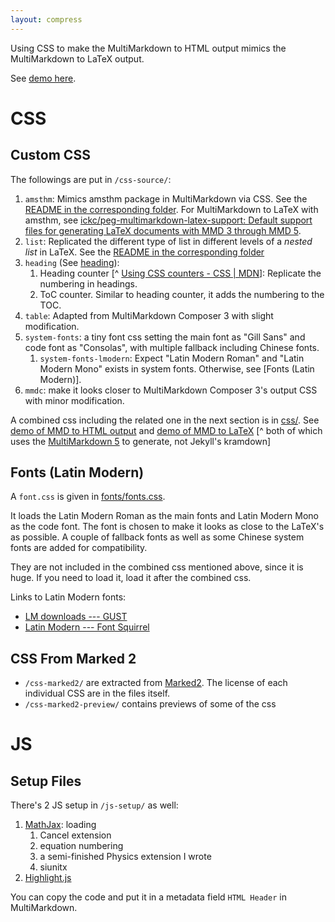 ```yaml
---
layout: compress
---
```


Using CSS to make the MultiMarkdown to HTML output mimics the MultiMarkdown to LaTeX output.

See [demo here](https://ickc.github.io/markdown-latex-css).

# CSS #

## Custom CSS ##

The followings are put in `/css-source/`:

1. `amsthm`: Mimics amsthm package in MultiMarkdown via CSS. See the [README in the corresponding folder](css-source/amsthm/README.md). For MultiMarkdown to LaTeX with amsthm, see [ickc/peg-multimarkdown-latex-support: Default support files for generating LaTeX documents with MMD 3 through MMD 5](https://github.com/ickc/peg-multimarkdown-latex-support).
2. `list`: Replicated the different type of list in different levels of a *nested list* in LaTeX. See the [README in the corresponding folder](css-source/list/README.md)
3. `heading` (See [heading](css-source/heading/)):
	1. Heading counter [^ [Using CSS counters - CSS | MDN](https://developer.mozilla.org/en-US/docs/Web/CSS/CSS_Lists_and_Counters/Using_CSS_counters)]: Replicate the numbering in headings.  
	2. ToC counter. Similar to heading counter, it adds the numbering to the TOC.  
4. `table`: Adapted from MultiMarkdown Composer 3 with slight modification.
5. `system-fonts`: a tiny font css setting the main font as "Gill Sans" and code font as "Consolas", with multiple fallback including Chinese fonts.
	1. `system-fonts-lmodern`: Expect "Latin Modern Roman" and "Latin Modern Mono" exists in system fonts. Otherwise, see [Fonts (Latin Modern)].
6. `mmdc`: make it looks closer to MultiMarkdown Composer 3's output CSS with minor modification.

A combined css including the related one in the next section is in [css/](https://ickc.github.io/markdown-latex-css/css/multimarkdown-latex.css). See [demo of MMD to HTML output](https://ickc.github.io/markdown-latex-css) and [demo of MMD to LaTeX](https://ickc.github.io/markdown-latex-css/index.pdf) [^ both of which uses the [MultiMarkdown 5](http://fletcherpenney.net/multimarkdown/) to generate, not Jekyll's kramdown]

## Fonts (Latin Modern) ##

A `font.css` is given in [fonts/fonts.css](http://ickc.github.io/markdown-latex-css/fonts/fonts.css).

It loads the Latin Modern Roman as the main fonts and Latin Modern Mono as the code font. The font is chosen to make it looks as close to the LaTeX's as possible. A couple of fallback fonts as well as some Chinese system fonts are added for compatibility.

They are not included in the combined css mentioned above, since it is huge. If you need to load it, load it after the combined css.

Links to Latin Modern fonts:

- [LM downloads --- GUST](http://www.gust.org.pl/projects/e-foundry/latin-modern/download)
- [Latin Modern --- Font Squirrel](http://www.fontsquirrel.com/fonts/list/find_fonts?q%5Bterm%5D=latin+modern&q%5Bsearch_check%5D=Y)

## CSS From Marked 2 ##

- `/css-marked2/` are extracted from [Marked2](http://marked2app.com). The license of each individual CSS are in the files itself.
- `/css-marked2-preview/` contains previews of some of the css

# JS #

## Setup Files ##

There's 2 JS setup in `/js-setup/` as well:

1. [MathJax](js-setup/mathjax-setup/load-mathjax-cdn.html): loading
	1. Cancel extension
	2. equation numbering
	3. a semi-finished Physics extension I wrote
	4. siunitx
2. [Highlight.js](js-setup/highlight-setup/load-highlight-cdn.min.html)

You can copy the code and put it in a metadata field `HTML Header` in MultiMarkdown.
